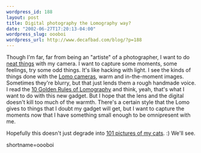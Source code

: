 ```yaml
--- 
wordpress_id: 188
layout: post
title: Digital photography the Lomography way?
date: "2002-06-27T17:20:13-04:00"
wordpress_slug: oooboi
wordpress_url: http://www.decafbad.com/blog/?p=188
---
```

<p>Though I'm far, far from being an "artiste" of a photographer, I want to do <a href="http://www.decafbad.com/gallery">neat things</a> with my camera.  I want to capture some moments, some feelings, try some odd things.  It's like hacking with light.  I see the kinds of things done with the <a href="http://www.lomography.com">Lomo cameras</a>, warm and in-the-moment images.  Sometimes they're blurry, but that just lends them a rough handmade voice.  I read the <a href="http://www1.lomography.com/0001/about/lomopop3.htm">10 Golden Rules of Lomography</a> and think, yeah, that's what I want to do with this new gadget.    But I hope that the lens and the digital doesn't kill too much of the warmth.  There's a certain style that the Lomo gives to things that I doubt my gadget will get, but I want to capture the moments now that I have something small enough to be omnipresent with me.</p>
<p>Hopefully this doesn't just degrade into <a href="http://www.decafbad.com/gallery/the-kitties">101 pictures of my cats</a>. :)  We'll see.</p>
<!--more-->
shortname=oooboi
